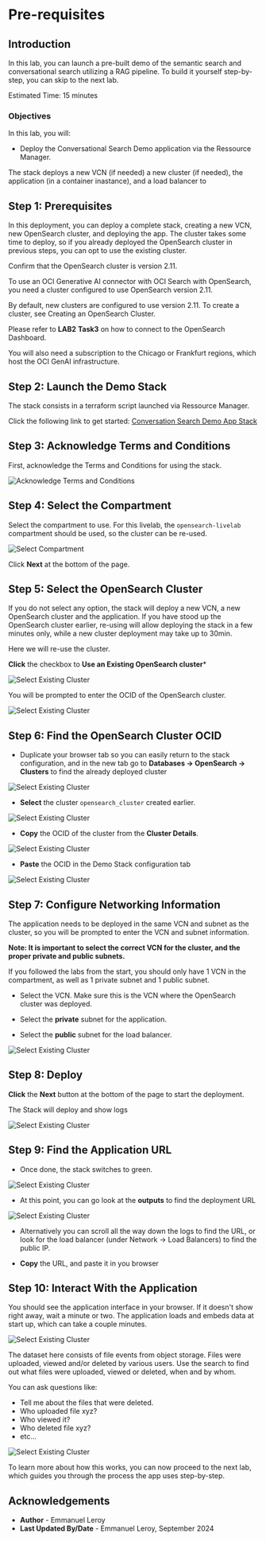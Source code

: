 # Pre-requisites

## Introduction

In this lab, you can launch a pre-built demo of the semantic search and conversational search utilizing a RAG pipeline.
To build it yourself step-by-step, you can skip to the next lab.

Estimated Time: 15 minutes

### Objectives

In this lab, you will:

- Deploy the Conversational Search Demo application via the Ressource Manager. 

The stack deploys a new VCN (if needed) a new cluster (if needed), the application (in a container inastance), and a load balancer to 

## Step 1: Prerequisites

In this deployment, you can deploy a complete stack, creating a new VCN, new OpenSearch cluster, and deploying the app. The cluster takes some time to deploy, so if you already deployed the OpenSearch cluster in previous steps, you can opt to use the existing cluster.

Confirm that the OpenSearch cluster is version 2.11. 

To use an OCI Generative AI connector with OCI Search with OpenSearch, you need a cluster configured to use OpenSearch version 2.11. 

By default, new clusters are configured to use version 2.11. To create a cluster, see Creating an OpenSearch Cluster.

Please refer to **LAB2** **Task3** on how to connect to the OpenSearch Dashboard.

You will also need a subscription to the Chicago or Frankfurt regions, which host the OCI GenAI infrastructure.

## Step 2: Launch the Demo Stack

The stack consists in a terraform script launched via Ressource Manager.

Click the following link to get started: <a href="https://cloud.oracle.com/resourcemanager/stacks/create?zipUrl=https://objectstorage.us-chicago-1.oraclecloud.com/p/pzndeC45z4x_hSvQXWbmHETsui97i7ihHYd0U-Uahhjb8UWjxpzGpzjk3iCAcJAv/n/idehhejtnbtc/b/opensearch-demo-code/o/opensearch-convo.zip">Conversation Search Demo App Stack</a>

## Step 3: Acknowledge Terms and Conditions

First, acknowledge the Terms and Conditions for using the stack.

![Acknowledge Terms and Conditions](../images/image-demo-ack-tc.png)


## Step 4: Select the Compartment

Select the compartment to use. For this livelab, the `opensearch-livelab` compartment should be used, so the cluster can be re-used.

![Select Compartment](../images/image-demo-compartment.png)

Click **Next** at the bottom of the page.

## Step 5: Select the OpenSearch Cluster

If you do not select any option, the stack will deploy a new VCN, a new OpenSearch cluster and the application. If you have stood up the OpenSearch cluster earlier, re-using will allow deploying the stack in a few minutes only, while a new cluster deployment may take up to 30min.

Here we will re-use the cluster.

**Click** the checkbox to **Use an Existing OpenSearch cluster***

![Select Existing Cluster](../images/image-demo-existing-cluster.png)

You will be prompted to enter the OCID of the OpenSearch cluster.

![Select Existing Cluster](../images/image-demo-cluster-ocid.png)

## Step 6: Find the OpenSearch Cluster OCID

- Duplicate your browser tab so you can easily return to the stack configuration, and in the new tab go to **Databases -> OpenSearch -> Clusters** to find the already deployed cluster

![Select Existing Cluster](../images/image-demo-find-cluster1.png)

- **Select** the cluster `opensearch_cluster` created earlier.

![Select Existing Cluster](../images/image-demo-select-cluster.png)

- **Copy** the OCID of the cluster from the **Cluster Details**.

![Select Existing Cluster](../images/image-demo-opensearch-ocid.png)

- **Paste** the OCID in the Demo Stack configuration tab

![Select Existing Cluster](../images/image-demo-opensearch-ocid2.png)


## Step 7: Configure Networking Information

The application needs to be deployed in the same VCN and subnet as the cluster, so you will be prompted to enter the VCN and subnet information.

**Note: It is important to select the correct VCN for the cluster, and the proper private and public subnets.**

If you followed the labs from the start, you should only have 1 VCN in the compartment, as well as 1 private subnet and 1 public subnet.

- Select the VCN. Make sure this is the VCN where the OpenSearch cluster was deployed.

- Select the **private** subnet for the application.

- Select the **public** subnet for the load balancer.

![Select Existing Cluster](../images/image-demo-network.png)


## Step 8: Deploy

**Click** the **Next** button at the bottom of the page to start the deployment.

The Stack will deploy and show logs

![Select Existing Cluster](../images/image-demo-rmj-accepted.png)


## Step 9: Find the Application URL

- Once done, the stack switches to green.

![Select Existing Cluster](../images/image-demo-rmj-succeeded.png)

- At this point, you can go look at the **outputs** to find the deployment URL

![Select Existing Cluster](../images/image-demo-url.png)

- Alternatively you can scroll all the way down the logs to find the URL, or look for the load balancer (under Network -> Load Balancers) to find the public IP.

- **Copy** the URL, and paste it in you browser

## Step 10: Interact With the Application

You should see the application interface in your browser. If it doesn't show right away, wait a minute or two. The application loads and embeds data at start up, which can take a couple minutes.


![Select Existing Cluster](../images/image-demo-app.png)

The dataset here consists of file events from object storage. Files were uploaded, viewed and/or deleted by various users. Use the search to find out what files were uploaded, viewed or deleted, when and by whom.

You can ask questions like:

- Tell me about the files that were deleted.
- Who uploaded file xyz?
- Who viewed it?
- Who deleted file xyz?
- etc...

![Select Existing Cluster](../images/image-demo-app2.png)

To learn more about how this works, you can now proceed to the next lab, which guides you through the process the app uses step-by-step.


## Acknowledgements

* **Author** - Emmanuel Leroy
* **Last Updated By/Date** - Emmanuel Leroy, September 2024
